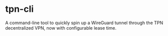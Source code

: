 # tpn-cli
A command-line tool to quickly spin up a WireGuard tunnel through the TPN decentralized VPN, now with configurable lease time.
